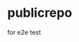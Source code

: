 # publicrepo
for e2e test












































































































































































































































































































































































































































































































































































































































































































































































































































































































































































































































































































































































































































































































































































































































































































































































































































































































































































































































































































































































































































































































































































































